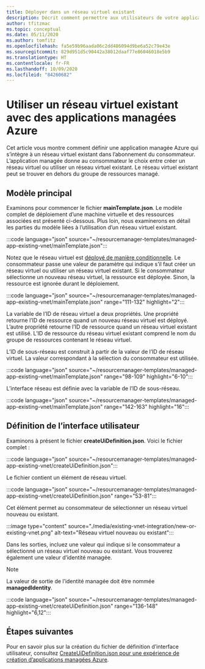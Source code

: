```yaml
---
title: Déployer dans un réseau virtuel existant
description: Décrit comment permettre aux utilisateurs de votre application managée de sélectionner un réseau virtuel existant. Le réseau virtuel peut être en dehors de l’application managée.
author: tfitzmac
ms.topic: conceptual
ms.date: 05/11/2020
ms.author: tomfitz
ms.openlocfilehash: fa5e59b96aada06c2dd486094d9be6a52c79e43e
ms.sourcegitcommit: 829d951d5c90442a38012daaf77e86046018e5b9
ms.translationtype: HT
ms.contentlocale: fr-FR
ms.lasthandoff: 10/09/2020
ms.locfileid: "84260682"
---
```

# <a name="use-existing-virtual-network-with-azure-managed-applications"></a>Utiliser un réseau virtuel existant avec des applications managées Azure

Cet article vous montre comment définir une application managée Azure qui s’intègre à un réseau virtuel existant dans l’abonnement du consommateur. L’application managée donne au consommateur le choix entre créer un réseau virtuel ou utiliser un réseau virtuel existant. Le réseau virtuel existant peut se trouver en dehors du groupe de ressources managé.

## <a name="main-template"></a>Modèle principal

Examinons pour commencer le fichier **mainTemplate.json**. Le modèle complet de déploiement d’une machine virtuelle et des ressources associées est présenté ci-dessous. Plus loin, nous examinerons en détail les parties du modèle liées à l’utilisation d’un réseau virtuel existant.

:::code language="json" source="~/resourcemanager-templates/managed-app-existing-vnet/mainTemplate.json":::

Notez que le réseau virtuel est [déployé de manière conditionnelle](../templates/conditional-resource-deployment.md). Le consommateur passe une valeur de paramètre qui indique s’il faut créer un réseau virtuel ou utiliser un réseau virtuel existant. Si le consommateur sélectionne un nouveau réseau virtuel, la ressource est déployée. Sinon, la ressource est ignorée durant le déploiement.

:::code language="json" source="~/resourcemanager-templates/managed-app-existing-vnet/mainTemplate.json" range="111-132" highlight="2":::

La variable de l’ID de réseau virtuel a deux propriétés. Une propriété retourne l’ID de ressource quand un nouveau réseau virtuel est déployé. L’autre propriété retourne l’ID de ressource quand un réseau virtuel existant est utilisé. L’ID de ressource du réseau virtuel existant comprend le nom du groupe de ressources contenant le réseau virtuel.

L’ID de sous-réseau est construit à partir de la valeur de l’ID de réseau virtuel. La valeur correspondant à la sélection du consommateur est utilisée.

:::code language="json" source="~/resourcemanager-templates/managed-app-existing-vnet/mainTemplate.json" range="98-109" highlight="6-10":::

L’interface réseau est définie avec la variable de l’ID de sous-réseau.

:::code language="json" source="~/resourcemanager-templates/managed-app-existing-vnet/mainTemplate.json" range="142-163" highlight="16":::

## <a name="ui-definition"></a>Définition de l’interface utilisateur

Examinons à présent le fichier **createUiDefinition.json**. Voici le fichier complet :

:::code language="json" source="~/resourcemanager-templates/managed-app-existing-vnet/createUiDefinition.json":::

Le fichier contient un élément de réseau virtuel.

:::code language="json" source="~/resourcemanager-templates/managed-app-existing-vnet/createUiDefinition.json" range="53-81":::

Cet élément permet au consommateur de sélectionner un réseau virtuel nouveau ou existant.

:::image type="content" source="./media/existing-vnet-integration/new-or-existing-vnet.png" alt-text="Réseau virtuel nouveau ou existant":::

Dans les sorties, incluez une valeur qui indique si le consommateur a sélectionné un réseau virtuel nouveau ou existant. Vous trouverez également une valeur d’identité managée.

> [!NOTE]
> La valeur de sortie de l’identité managée doit être nommée **managedIdentity**.

:::code language="json" source="~/resourcemanager-templates/managed-app-existing-vnet/createUiDefinition.json" range="136-148" highlight="6,12":::

## <a name="next-steps"></a>Étapes suivantes

Pour en savoir plus sur la création du fichier de définition d’interface utilisateur, consultez [CreateUiDefinition.json pour une expérience de création d’applications managées Azure](create-uidefinition-overview.md).
